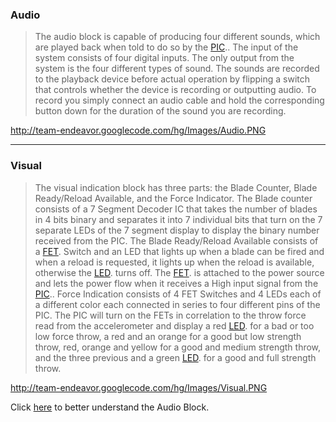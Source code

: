 ### Audio ###

> The audio block is capable of producing four different sounds, which are played back when told to do so by the [PIC](http://en.wikipedia.org/wiki/PIC_microcontroller)..  The input of the system consists of four digital inputs.  The only output from the system is the four different types of sound.  The sounds are recorded to the playback device before actual operation by flipping a switch that controls whether the device is recording or outputting audio.  To record you simply connect an audio cable and hold the corresponding button down for the duration of the sound you are recording.

http://team-endeavor.googlecode.com/hg/Images/Audio.PNG


---

### Visual ###

> The visual indication block has three parts: the Blade Counter, Blade Ready/Reload Available, and the Force Indicator. The Blade counter consists of a 7 Segment Decoder IC that takes the number of blades in 4 bits binary and separates it into 7 individual bits that turn on the 7 separate LEDs of the 7 segment display to display the binary number received from the PIC.  The Blade Ready/Reload Available consists of a [FET](http://en.wikipedia.org/wiki/Field-effect_transistor). Switch and an LED that lights up when a blade can be fired and when a reload is requested, it lights up when the reload is available, otherwise the [LED](http://en.wikipedia.org/wiki/Light-emitting_diode). turns off. The [FET](http://en.wikipedia.org/wiki/Field-effect_transistor). is attached to the power source and lets the power flow when it receives a High input signal from the [PIC](http://en.wikipedia.org/wiki/PIC_microcontroller).. Force Indication consists of 4 FET Switches and 4 LEDs each of a different color each connected in series to four different pins of the PIC.  The PIC will turn on the FETs in correlation to the throw force read from the accelerometer and display a red [LED](http://en.wikipedia.org/wiki/Light-emitting_diode). for a bad or too low force throw, a red and an orange for a good but low strength throw, red, orange and yellow for a good and medium strength throw, and the three previous and a green [LED](http://en.wikipedia.org/wiki/Light-emitting_diode). for a good and full strength throw.


http://team-endeavor.googlecode.com/hg/Images/Visual.PNG

Click [here](http://code.google.com/p/team-endeavor/source/browse/Audio-Visual/Visual%20Control%20Block.docx) to better understand the Audio Block.